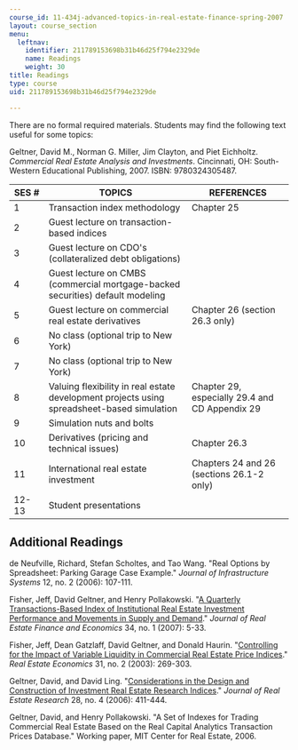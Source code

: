 ```yaml
---
course_id: 11-434j-advanced-topics-in-real-estate-finance-spring-2007
layout: course_section
menu:
  leftnav:
    identifier: 211789153698b31b46d25f794e2329de
    name: Readings
    weight: 30
title: Readings
type: course
uid: 211789153698b31b46d25f794e2329de

---
```


There are no formal required materials. Students may find the following text useful for some topics:

Geltner, David M., Norman G. Miller, Jim Clayton, and Piet Eichholtz. _Commercial Real Estate Analysis and Investments_. Cincinnati, OH: South-Western Educational Publishing, 2007. ISBN: 9780324305487.

| SES # | TOPICS | REFERENCES |
| --- | --- | --- |
| 1 | Transaction index methodology | Chapter 25 |
| 2 | Guest lecture on transaction-based indices | &nbsp; |
| 3 | Guest lecture on CDO's (collateralized debt obligations) | &nbsp; |
| 4 | Guest lecture on CMBS (commercial mortgage-backed securities) default modeling | &nbsp; |
| 5 | Guest lecture on commercial real estate derivatives | Chapter 26 (section 26.3 only) |
| 6 | No class (optional trip to New York) | &nbsp; |
| 7 | No class (optional trip to New York) | &nbsp; |
| 8 | Valuing flexibility in real estate development projects using spreadsheet-based simulation | Chapter 29, especially 29.4 and CD Appendix 29 |
| 9 | Simulation nuts and bolts | &nbsp; |
| 10 | Derivatives (pricing and technical issues) | Chapter 26.3 |
| 11 | International real estate investment | Chapters 24 and 26 (sections 26.1-2 only) |
| 12-13 | Student presentations |   

Additional Readings
-------------------

de Neufville, Richard, Stefan Scholtes, and Tao Wang. "Real Options by Spreadsheet: Parking Garage Case Example." _Journal of Infrastructure Systems_ 12, no. 2 (2006): 107-111.

Fisher, Jeff, David Geltner, and Henry Pollakowski. "[A Quarterly Transactions-Based Index of Institutional Real Estate Investment Performance and Movements in Supply and Demand](https://link.springer.com/article/10.1007/s11146-007-9001-6)." _Journal of Real Estate Finance and Economics_ 34, no. 1 (2007): 5-33.

Fisher, Jeff, Dean Gatzlaff, David Geltner, and Donald Haurin. "[Controlling for the Impact of Variable Liquidity in Commercial Real Estate Price Indices](https://doi.org/10.1111/1540-6229.00066)." _Real Estate Economics_ 31, no. 2 (2003): 269-303.

Geltner, David, and David Ling. "[Considerations in the Design and Construction of Investment Real Estate Research Indices](http://papers.ssrn.com/sol3/papers.cfm?abstract_id=951466)." _Journal of Real Estate Research_ 28, no. 4 (2006): 411-444.

Geltner, David, and Henry Pollakowski. "A Set of Indexes for Trading Commercial Real Estate Based on the Real Capital Analytics Transaction Prices Database." Working paper, MIT Center for Real Estate, 2006.